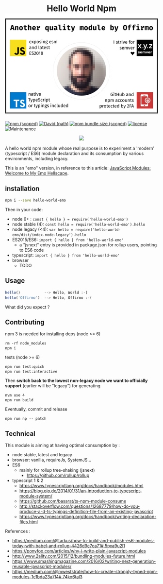 
<h1 align="center">
	Hello World Npm<br>
	<img src="../../doc/quality-seal/offirmos_quality_seal.svg" alt="Offirmo’s quality seal">
</h1>

[![npm (scoped)](https://img.shields.io/npm/v/hello-world-emo.svg)](https://www.npmjs.com/package/hello-world-emo)
[![David (path)](https://img.shields.io/david/offirmo/offirmo-monorepo.svg?path=4-incubator%2Fhello-world-npm)](https://david-dm.org/offirmo/offirmo-monorepo?path=4-incubator%2Fhello-world-npm)
[![npm bundle size (scoped)](https://img.shields.io/bundlephobia/minzip/hello-world-emo.svg)](https://bundlephobia.com/result?p=hello-world-emo)
[![license](http://img.shields.io/badge/license-public_domain-brightgreen.svg)](http://unlicense.org/)
![Maintenance](https://img.shields.io/maintenance/yes/2019.svg)

<center>
	<a href="https://www.npmjs.com/package/hello-world-emo" alt="npm (scoped)"><img src="https://img.shields.io/npm/v/hello-world-emo.svg"></a>
</center>


A hello world npm module whose real purpose is to experiment a 'modern' (typescript / ES6)
module declaration and its consumption by various environments, including legacy.

This is an "emo" version, in reference to this article: [JavaScript Modules: Welcome to My Emo Hellscape](https://medium.com/@trek/last-week-i-had-a-small-meltdown-on-twitter-about-npms-future-plans-around-front-end-packaging-b424dd8d367a).

## installation

```sh
npm i --save hello-world-emo
```

Then in your code:
* node 6+ : `const { hello } = require('hello-world-emo')`
* node stable (4): `const hello = require('hello-world-emo').hello`
* node legacy (<4): `var hello = require('hello-world-emo/dist/index.node-legacy').hello`
* ES2015/ES6: `import { hello } from 'hello-world-emo'`
  * a "jsnext" entry is provided in package.json for rollup users, pointing to ES6 code
* typescript: `import { hello } from 'hello-world-emo'`
* browser
  * TODO

## Usage

```js
hello()           --> Hello, World :-(
hello('Offirmo')  --> Hello, Offirmo :-(
```
What did you expect ?


## Contributing
npm 3 is needed for installing deps (node >= 6)
```shell
rm -rf node_modules
npm i
```

tests (node >= 6)
```shell
npm run test:quick
npm run test:interactive
```

Then **switch back to the lowest non-legacy node we want to officially support** (earlier will be "legacy") for generating
```shell
nvm use 4
npm run build
```
Eventually, commit and release
```shell
npm run np -- patch
```


## Technical
This module is aiming at having optimal consumption by :
* node stable, latest and legacy
* browser: vanilla, requireJs, SystemJS...
* ES6
  * mainly for rollup tree-shaking (jsnext)
    * https://github.com/rollup/rollup
* typescript 1 & 2
  * https://www.typescriptlang.org/docs/handbook/modules.html
  * https://blog.oio.de/2014/01/31/an-introduction-to-typescript-module-system/
  * https://github.com/basarat/ts-npm-module-consume
  * http://stackoverflow.com/questions/12687779/how-do-you-produce-a-d-ts-typings-definition-file-from-an-existing-javascript
  * https://www.typescriptlang.org/docs/handbook/writing-declaration-files.html


References :
* https://medium.com/@tarkus/how-to-build-and-publish-es6-modules-today-with-babel-and-rollup-4426d9c7ca71#.5pxa9u2l1
* https://ponyfoo.com/articles/why-i-write-plain-javascript-modules
* http://www.2ality.com/2015/12/bundling-modules-future.html
* https://www.smashingmagazine.com/2016/02/writing-next-generation-reusable-javascript-modules/
* https://medium.com/@mweststrate/how-to-create-strongly-typed-npm-modules-1e1bda23a7f4#.74ko6tal3
